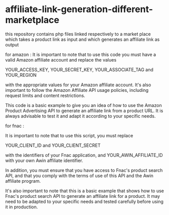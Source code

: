 # affiliate-link-generation-different-marketplace
this repository contains php files linked respectively to a market place which takes a product link as input and which generates an affiliate link as output

for amazon : 
It is important to note that to use this code you must have a valid Amazon affiliate account and replace the values 

​​YOUR_ACCESS_KEY, YOUR_SECRET_KEY, YOUR_ASSOCIATE_TAG and YOUR_REGION

with the appropriate values ​​for your Amazon affiliate account. 
It's also important to follow the Amazon Affiliate API usage policies, including request limits and content restrictions.

This code is a basic example to give you an idea of ​​how to use the Amazon Product Advertising API to generate an affiliate link from a product URL. It is always advisable to test it and adapt it according to your specific needs.

for fnac : 

It is important to note that to use this script, you must replace

YOUR_CLIENT_ID and YOUR_CLIENT_SECRET

with the identifiers of your Fnac application, and YOUR_AWIN_AFFILIATE_ID with your own Awin affiliate identifier.

In addition, you must ensure that you have access to Fnac's product search API, and that you comply with the terms of use of this API and the Awin affiliate program.

It's also important to note that this is a basic example that shows how to use Fnac's product search API to generate an affiliate link for a product. It may need to be adapted to your specific needs and tested carefully before using it in production. 

